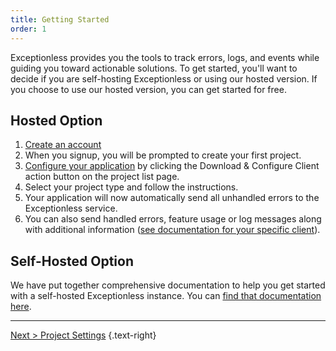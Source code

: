 ```yaml
---
title: Getting Started
order: 1
---
```

Exceptionless provides you the tools to track errors, logs, and events while guiding you toward actionable solutions. To get started, you'll want to decide if you are self-hosting Exceptionless or using our hosted version. If you choose to use our hosted version, you can get started for free. 

## Hosted Option

1. [Create an account](https://be.exceptionless.io/signup)
2. When you signup, you will be prompted to create your first project.
3. [Configure your application](https://be.exceptionless.io/project/list) by clicking the Download & Configure Client action button on the project list page.
4. Select your project type and follow the instructions.
5. Your application will now automatically send all unhandled errors to the Exceptionless service.
6. You can also send handled errors, feature usage or log messages along with additional information ([see documentation for your specific client](clients/index.md)).

## Self-Hosted Option 

We have put together comprehensive documentation to help you get started with a self-hosted Exceptionless instance. You can [find that documentation here](self-hosting). 

---

[Next > Project Settings](project-settings) {.text-right}
